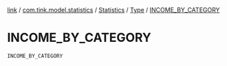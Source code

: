 [link](../../../index.md) / [com.tink.model.statistics](../../index.md) / [Statistics](../index.md) / [Type](index.md) / [INCOME_BY_CATEGORY](./-i-n-c-o-m-e_-b-y_-c-a-t-e-g-o-r-y.md)

# INCOME_BY_CATEGORY

`INCOME_BY_CATEGORY`